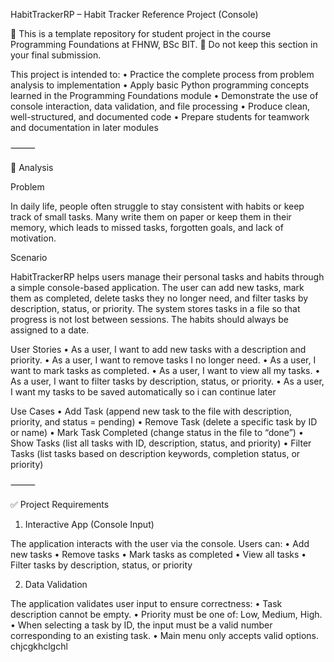 HabitTrackerRP – Habit Tracker Reference Project (Console)

🚧 This is a template repository for student project in the course Programming Foundations at FHNW, BSc BIT.
🚧 Do not keep this section in your final submission.

This project is intended to:
	•	Practice the complete process from problem analysis to implementation
	•	Apply basic Python programming concepts learned in the Programming Foundations module
	•	Demonstrate the use of console interaction, data validation, and file processing
	•	Produce clean, well-structured, and documented code
	•	Prepare students for teamwork and documentation in later modules

⸻

📝 Analysis

Problem

In daily life, people often struggle to stay consistent with habits or keep track of small tasks. Many write them on paper or keep them in their memory, which leads to missed tasks, forgotten goals, and lack of motivation.

Scenario

HabitTrackerRP helps users manage their personal tasks and habits through a simple console-based application. The user can add new tasks, mark them as completed, delete tasks they no longer need, and filter tasks by description, status, or priority. The system stores tasks in a file so that progress is not lost between sessions. The habits should always be assigned to a date.

User Stories
	•	As a user, I want to add new tasks with a description and priority.
	•	As a user, I want to remove tasks I no longer need.
	•	As a user, I want to mark tasks as completed.
	•	As a user, I want to view all my tasks.
	•	As a user, I want to filter tasks by description, status, or priority.
	•	As a user, I want my tasks to be saved automatically so i can continue later

Use Cases
	•	Add Task (append new task to the file with description, priority, and status = pending)
	•	Remove Task (delete a specific task by ID or name)
	•	Mark Task Completed (change status in the file to “done”)
	•	Show Tasks (list all tasks with ID, description, status, and priority)
	•	Filter Tasks (list tasks based on description keywords, completion status, or priority)

⸻

✅ Project Requirements

1. Interactive App (Console Input)

The application interacts with the user via the console. Users can:
	•	Add new tasks
	•	Remove tasks
	•	Mark tasks as completed
	•	View all tasks
	•	Filter tasks by description, status, or priority

2. Data Validation

The application validates user input to ensure correctness:
	•	Task description cannot be empty.
	•	Priority must be one of: Low, Medium, High.
	•	When selecting a task by ID, the input must be a valid number corresponding to an existing task.
	•	Main menu only accepts valid options.
chjcgkhclgchl